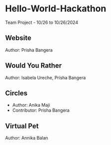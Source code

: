 # Hello-World-Hackathon
Team Project - 10/26 to 10/26/2024

## Website
Author: Prisha Bangera

## Would You Rather 
Author: Isabela Ureche, Prisha Bangera

## Circles
- Author: Anika Maji
- Contributor: Prisha Bangera

## Virtual Pet
Author: Annika Balan
